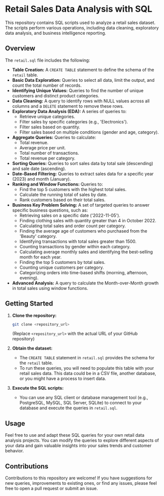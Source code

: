 # Retail Sales Data Analysis with SQL

This repository contains SQL scripts used to analyze a retail sales dataset. The scripts perform various operations, including data cleaning, exploratory data analysis, and business intelligence reporting.

## Overview

The `retail.sql` file includes the following:

* **Table Creation:** A `CREATE TABLE` statement to define the schema of the `retail` table.
* **Basic Data Exploration:** Queries to select all data, limit the output, and count the total number of records.
* **Identifying Unique Values:** Queries to find the number of unique customers and distinct product categories.
* **Data Cleaning:** A query to identify rows with NULL values across all columns and a `DELETE` statement to remove these rows.
* **Exploratory Data Analysis (EDA):** A series of queries to:
    * Retrieve unique categories.
    * Filter sales by specific categories (e.g., 'Electronics').
    * Filter sales based on quantity.
    * Filter sales based on multiple conditions (gender and age, category).
* **Aggregate Queries:** Queries to calculate:
    * Total revenue.
    * Average price per unit.
    * Total number of transactions.
    * Total revenue per category.
* **Sorting Queries:** Queries to sort sales data by total sale (descending) and sale date (ascending).
* **Date-Based Filtering:** Queries to extract sales data for a specific year (2023) and month (January).
* **Ranking and Window Functions:** Queries to:
    * Find the top 5 customers with the highest total sales.
    * Calculate the running total of sales by date.
    * Rank customers based on their total sales.
* **Business Key Problem Solving:** A set of targeted queries to answer specific business questions, such as:
    * Retrieving sales on a specific date ('2022-11-05').
    * Finding clothing sales with quantity greater than 4 in October 2022.
    * Calculating total sales and order count per category.
    * Finding the average age of customers who purchased from the 'Beauty' category.
    * Identifying transactions with total sales greater than 1500.
    * Counting transactions by gender within each category.
    * Calculating average monthly sales and identifying the best-selling month for each year.
    * Finding the top 5 customers by total sales.
    * Counting unique customers per category.
    * Categorizing orders into time-based shifts (morning, afternoon, evening).
* **Advanced Analysis:** A query to calculate the Month-over-Month growth in total sales using window functions.

## Getting Started

1.  **Clone the repository:**
    ```bash
    git clone <repository_url>
    ```
    (Replace `<repository_url>` with the actual URL of your GitHub repository)

2.  **Obtain the dataset:**
    * The `CREATE TABLE` statement in `retail.sql` provides the schema for the `retail` table.
    * To run these queries, you will need to populate this table with your retail sales data. This data could be in a CSV file, another database, or you might have a process to insert data.

3.  **Execute the SQL scripts:**
    * You can use any SQL client or database management tool (e.g., PostgreSQL, MySQL, SQL Server, SQLite) to connect to your database and execute the queries in `retail.sql`.

## Usage

Feel free to use and adapt these SQL queries for your own retail data analysis projects. You can modify the queries to explore different aspects of your data and gain valuable insights into your sales trends and customer behavior.

## Contributions

Contributions to this repository are welcome! If you have suggestions for new queries, improvements to existing ones, or find any issues, please feel free to open a pull request or submit an issue.


